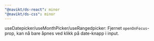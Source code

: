 ```yaml
---
"@navikt/ds-react": minor
"@navikt/ds-css": minor
---
```


useDatepicker/useMonthPicker/useRangedpicker: Fjernet `openOnFocus`-prop, kan nå bare åpnes ved klikk på date-knapp i input.
